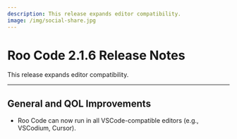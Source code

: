 ```yaml
---
description: This release expands editor compatibility.
image: /img/social-share.jpg
---
```


# Roo Code 2.1.6 Release Notes

This release expands editor compatibility.

---

## General and QOL Improvements

- Roo Code can now run in all VSCode-compatible editors (e.g., VSCodium, Cursor).
